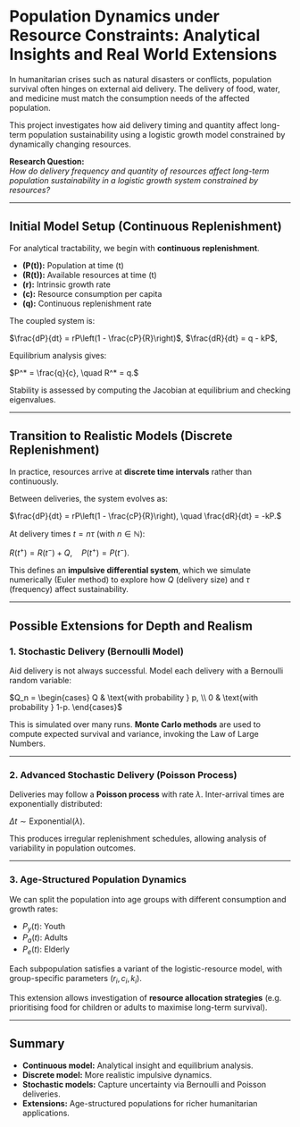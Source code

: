 # Population Dynamics under Resource Constraints: Analytical Insights and Real World Extensions

In humanitarian crises such as natural disasters or conflicts, population survival often hinges on external aid delivery. The delivery of food, water, and medicine must match the consumption needs of the affected population.  

This project investigates how aid delivery timing and quantity affect long-term population sustainability using a logistic growth model constrained by dynamically changing resources.

**Research Question:**  
*How do delivery frequency and quantity of resources affect long-term population sustainability in a logistic growth system constrained by resources?*

---

## Initial Model Setup (Continuous Replenishment)

For analytical tractability, we begin with **continuous replenishment**.

- **\(P(t)\):** Population at time \(t\)  
- **\(R(t)\):** Available resources at time \(t\)  
- **\(r\):** Intrinsic growth rate  
- **\(c\):** Resource consumption per capita  
- **\(q\):** Continuous replenishment rate  

The coupled system is:

$\frac{dP}{dt} = rP\left(1 - \frac{cP}{R}\right)$,
$\frac{dR}{dt} = q - kP$,

Equilibrium analysis gives:

$P^* = \frac{q}{c}, \quad R^* = q.$

Stability is assessed by computing the Jacobian at equilibrium and checking eigenvalues.

---

## Transition to Realistic Models (Discrete Replenishment)

In practice, resources arrive at **discrete time intervals** rather than continuously.  

Between deliveries, the system evolves as:

$\frac{dP}{dt} = rP\left(1 - \frac{cP}{R}\right), \quad \frac{dR}{dt} = -kP.$

At delivery times $t = n\tau$ (with $n \in \mathbb{N}$):

$R(t^+) = R(t^-) + Q, \quad P(t^+) = P(t^-).$

This defines an **impulsive differential system**, which we simulate numerically (Euler method) to explore how $Q$ (delivery size) and $\tau$ (frequency) affect sustainability.

---

## Possible Extensions for Depth and Realism

### 1. Stochastic Delivery (Bernoulli Model)

Aid delivery is not always successful. Model each delivery with a Bernoulli random variable:

$Q_n = \begin{cases}
Q & \text{with probability } p, \\
0 & \text{with probability } 1-p.
\end{cases}$

This is simulated over many runs. **Monte Carlo methods** are used to compute expected survival and variance, invoking the Law of Large Numbers.

---

### 2. Advanced Stochastic Delivery (Poisson Process)

Deliveries may follow a **Poisson process** with rate $\lambda$. Inter-arrival times are exponentially distributed:

$\Delta t \sim \text{Exponential}(\lambda).$

This produces irregular replenishment schedules, allowing analysis of variability in population outcomes.

---

### 3. Age-Structured Population Dynamics

We can split the population into age groups with different consumption and growth rates:

- $P_y(t)$: Youth  
- $P_a(t)$: Adults  
- $P_e(t)$: Elderly  

Each subpopulation satisfies a variant of the logistic-resource model, with group-specific parameters $(r_i, c_i, k_i)$.  

This extension allows investigation of **resource allocation strategies** (e.g. prioritising food for children or adults to maximise long-term survival).

---

## Summary

- **Continuous model:** Analytical insight and equilibrium analysis.  
- **Discrete model:** More realistic impulsive dynamics.  
- **Stochastic models:** Capture uncertainty via Bernoulli and Poisson deliveries.  
- **Extensions:** Age-structured populations for richer humanitarian applications.  
